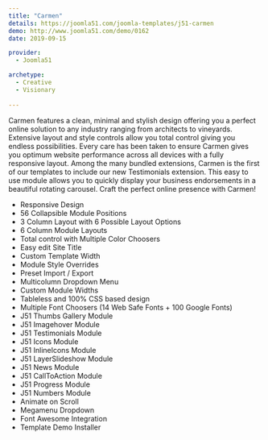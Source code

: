 ```yaml
---
title: "Carmen"
details: https://joomla51.com/joomla-templates/j51-carmen
demo: http://www.joomla51.com/demo/0162
date: 2019-09-15

provider: 
  - Joomla51

archetype:
  - Creative
  - Visionary
  
---
```


Carmen features a clean, minimal and stylish design offering you a perfect online solution to any industry ranging from architects to vineyards. Extensive layout and style controls allow you total control giving you endless possibilities. Every care has been taken to ensure Carmen gives you optimum website performance across all devices with a fully responsive layout. Among the many bundled extensions, Carmen is the first of our templates to include our new Testimonials extension. This easy to use module allows you to quickly display your business endorsements in a beautiful rotating carousel. Craft the perfect online presence with Carmen!

* Responsive Design
* 56 Collapsible Module Positions
* 3 Column Layout with 6 Possible Layout Options
* 6 Column Module Layouts
* Total control with Multiple Color Choosers
* Easy edit Site Title
* Custom Template Width
* Module Style Overrides
* Preset Import / Export
* Multicolumn Dropdown Menu
* Custom Module Widths
* Tableless and 100% CSS based design
* Multiple Font Choosers (14 Web Safe Fonts + 100 Google Fonts)
* J51 Thumbs Gallery Module
* J51 Imagehover Module
* J51 Testimonials Module
* J51 Icons Module
* J51 InlineIcons Module
* J51 LayerSlideshow Module
* J51 News Module
* J51 CallToAction Module
* J51 Progress Module
* J51 Numbers Module
* Animate on Scroll
* Megamenu Dropdown
* Font Awesome Integration
* Template Demo Installer
